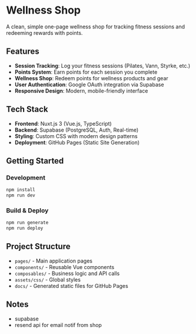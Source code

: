 # Wellness Shop

A clean, simple one-page wellness shop for tracking fitness sessions and redeeming rewards with points.

## Features

- **Session Tracking**: Log your fitness sessions (Pilates, Vann, Styrke, etc.)
- **Points System**: Earn points for each session you complete
- **Wellness Shop**: Redeem points for wellness products and gear
- **User Authentication**: Google OAuth integration via Supabase
- **Responsive Design**: Modern, mobile-friendly interface

## Tech Stack

- **Frontend**: Nuxt.js 3 (Vue.js, TypeScript)
- **Backend**: Supabase (PostgreSQL, Auth, Real-time)
- **Styling**: Custom CSS with modern design patterns
- **Deployment**: GitHub Pages (Static Site Generation)

## Getting Started

### Development
```bash
npm install
npm run dev
```

### Build & Deploy
```bash
npm run generate
npm run deploy
```

## Project Structure

- `pages/` - Main application pages
- `components/` - Reusable Vue components
- `composables/` - Business logic and API calls
- `assets/css/` - Global styles
- `docs/` - Generated static files for GitHub Pages


## Notes

- supabase
- resend api for email notif from shop

